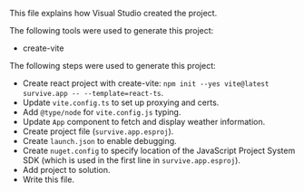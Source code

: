 This file explains how Visual Studio created the project.

The following tools were used to generate this project:
- create-vite

The following steps were used to generate this project:
- Create react project with create-vite: `npm init --yes vite@latest survive.app -- --template=react-ts`.
- Update `vite.config.ts` to set up proxying and certs.
- Add `@type/node` for `vite.config.js` typing.
- Update `App` component to fetch and display weather information.
- Create project file (`survive.app.esproj`).
- Create `launch.json` to enable debugging.
- Create `nuget.config` to specify location of the JavaScript Project System SDK (which is used in the first line in `survive.app.esproj`).
- Add project to solution.
- Write this file.
